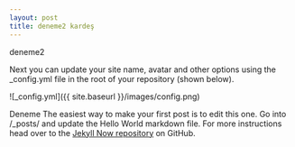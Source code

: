 ```yaml
---
layout: post
title: deneme2 kardeş
---
```

deneme2
<script src="http://gist-it.appspot.com/https://github.com/tgurel/cexamples/blob/master/03-donguler/10_defa_merhaba.c"></script>
Next you can update your site name, avatar and other options using the _config.yml file in the root of your repository (shown below).

![_config.yml]({{ site.baseurl }}/images/config.png)

Deneme The easiest way to make your first post is to edit this one. Go into /_posts/ and update the Hello World markdown file. For more instructions head over to the [Jekyll Now repository](https://github.com/barryclark/jekyll-now) on GitHub.
